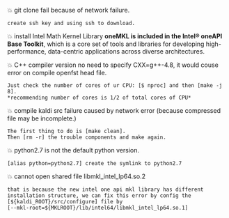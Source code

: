 :collision: git clone fail because of network failure.

    create ssh key and using ssh to download.


:collision: install Intel Math Kernel Library
    **oneMKL is included in the Intel® oneAPI Base Toolkit**, which is a core set of tools and libraries for developing high-performance, data-centric applications across diverse architectures.

:collision: C++ compiler version
    no need to specify CXX=g++-4.8, it would couse error on compile openfst head file.

    Just check the number of cores of ur CPU: [$ nproc] and then [make -j 8].
    *recommending number of cores is 1/2 of total cores of CPU*

:collision: compile kaldi src failure caused by network error (because compressed file may be incomplete.)

    The first thing to do is [make clean].
    Then [rm -r] the trouble components and make again.

:collision: python2.7 is not the default python version.

    [alias python=python2.7] create the symlink to python2.7


:collision: cannot open shared file libmkl_intel_lp64.so.2

    that is because the new intel one api mkl library has different installation structure, we can fix this error by config the [${kaldi_ROOT}/src/configure] file by 
    [--mkl-root=${MKLROOT}/lib/intel64/libmkl_intel_lp64.so.1]